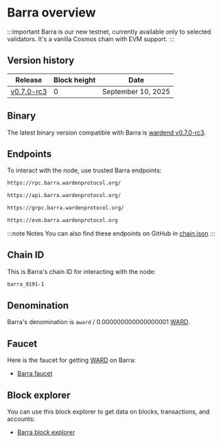 ﻿---
sidebar_position: 1
---

# Barra overview

:::important
Barra is our new testnet, currently available only to selected validators. It's a vanilla Cosmos chain with EVM support.
:::

## Version history

| Release                                                                                 | Block height | Date               |
| --------------------------------------------------------------------------------------- | ------------ | ------------------ |
| [v0.7.0-rc3](https://github.com/warden-protocol/wardenprotocol/releases/tag/v0.7.0-rc3) | 0            | September 10, 2025 |

## Binary

The latest binary version compatible with Barra is [wardend v0.7.0-rc3](https://github.com/warden-protocol/wardenprotocol/releases/tag/v0.7.0-rc3).


## Endpoints

To interact with the node, use trusted Barra endpoints:

```bash title="RPC"
https://rpc.barra.wardenprotocol.org/
```

```bash title="REST"
https://api.barra.wardenprotocol.org/
```

```bash title="gRPC"
https://grpc.barra.wardenprotocol.org/
```

```bash title="EVM"
https://evm.barra.wardenprotocol.org
```

:::note Notes
You can also find these endpoints on GitHub in [chain.json](https://github.com/warden-protocol/networks/tree/main/testnets/barra/chain.json)
:::

## Chain ID

This is Barra's chain ID for interacting with the node:

```bash
barra_9191-1
```

## Denomination

Barra's denomination is `award` / 0.000000000000000001 [WARD](/tokens/ward-token/ward).

## Faucet

Here is the faucet for getting [WARD](/tokens/ward-token/ward) on Barra:

- [Barra faucet](https://faucet.barra.wardenprotocol.org/)

## Block explorer

You can use this block explorer to get data on blocks, transactions, and accounts:

- [Barra block explorer](https://explorer.barra.wardenprotocol.org)
